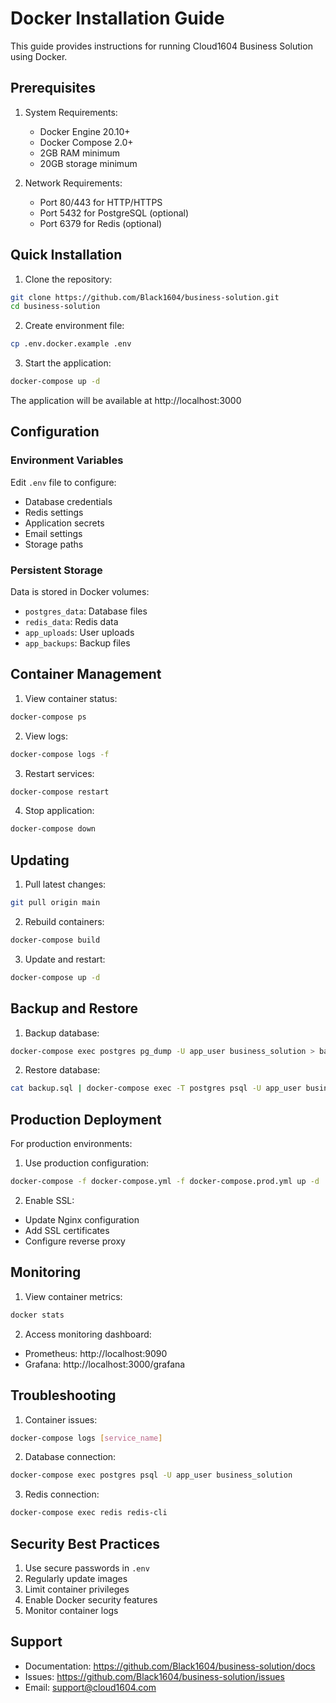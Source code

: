 # Docker Installation Guide

This guide provides instructions for running Cloud1604 Business Solution using Docker.

## Prerequisites

1. System Requirements:
   - Docker Engine 20.10+
   - Docker Compose 2.0+
   - 2GB RAM minimum
   - 20GB storage minimum

2. Network Requirements:
   - Port 80/443 for HTTP/HTTPS
   - Port 5432 for PostgreSQL (optional)
   - Port 6379 for Redis (optional)

## Quick Installation

1. Clone the repository:
```bash
git clone https://github.com/Black1604/business-solution.git
cd business-solution
```

2. Create environment file:
```bash
cp .env.docker.example .env
```

3. Start the application:
```bash
docker-compose up -d
```

The application will be available at http://localhost:3000

## Configuration

### Environment Variables

Edit `.env` file to configure:
- Database credentials
- Redis settings
- Application secrets
- Email settings
- Storage paths

### Persistent Storage

Data is stored in Docker volumes:
- `postgres_data`: Database files
- `redis_data`: Redis data
- `app_uploads`: User uploads
- `app_backups`: Backup files

## Container Management

1. View container status:
```bash
docker-compose ps
```

2. View logs:
```bash
docker-compose logs -f
```

3. Restart services:
```bash
docker-compose restart
```

4. Stop application:
```bash
docker-compose down
```

## Updating

1. Pull latest changes:
```bash
git pull origin main
```

2. Rebuild containers:
```bash
docker-compose build
```

3. Update and restart:
```bash
docker-compose up -d
```

## Backup and Restore

1. Backup database:
```bash
docker-compose exec postgres pg_dump -U app_user business_solution > backup.sql
```

2. Restore database:
```bash
cat backup.sql | docker-compose exec -T postgres psql -U app_user business_solution
```

## Production Deployment

For production environments:

1. Use production configuration:
```bash
docker-compose -f docker-compose.yml -f docker-compose.prod.yml up -d
```

2. Enable SSL:
- Update Nginx configuration
- Add SSL certificates
- Configure reverse proxy

## Monitoring

1. View container metrics:
```bash
docker stats
```

2. Access monitoring dashboard:
- Prometheus: http://localhost:9090
- Grafana: http://localhost:3000/grafana

## Troubleshooting

1. Container issues:
```bash
docker-compose logs [service_name]
```

2. Database connection:
```bash
docker-compose exec postgres psql -U app_user business_solution
```

3. Redis connection:
```bash
docker-compose exec redis redis-cli
```

## Security Best Practices

1. Use secure passwords in `.env`
2. Regularly update images
3. Limit container privileges
4. Enable Docker security features
5. Monitor container logs

## Support

- Documentation: https://github.com/Black1604/business-solution/docs
- Issues: https://github.com/Black1604/business-solution/issues
- Email: support@cloud1604.com 